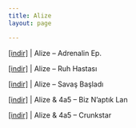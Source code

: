 ```yaml
---
title: Alize
layout: page

---
```

<a href="https://cloud.mail.ru/public/b3b885569413/Alize%20-%20Adrenalin%20Ep" target="_blank">[indir]</a> | Alize &#8211; Adrenalin Ep.

<a href="https://cloud.mail.ru/public/7d429da5cc26/Alize%20-%20Ruh%20Hastasi" target="_blank">[indir]</a> | Alize &#8211; Ruh Hastası

<a href="https://cloud.mail.ru/public/271f9ab99606/Alize%20-%20Savas%20Basladi" target="_blank">[indir]</a> | Alize &#8211; Savaş Başladı

<a href="https://cloud.mail.ru/public/9da04f5db1d7/Alize%20%26%204a5%20-%20Biz%20Napt%C4%B1k%20Lan" target="_blank">[indir]</a> | Alize & 4a5 &#8211; Biz N&#8217;aptık Lan

<a href="https://cloud.mail.ru/public/caa22e187bbf/Alize%20%26%204a5%20-%20Crunkstar" target="_blank">[indir]</a> | Alize & 4a5 &#8211; Crunkstar